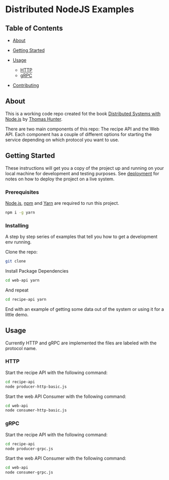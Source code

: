 # Distributed NodeJS Examples

## Table of Contents

- [About](#about)
- [Getting Started](#getting_started)
- [Usage](#usage)
    - [HTTP](#http)
    - [gRPC](#grpc)

- [Contributing](../CONTRIBUTING.md)

## About <a name = "about"></a>

This is a working code repo created fot the book [Distributed Systems with Node.js](https://g.co/kgs/qhR4kB) by [Thomas Hunter](https://twitter.com/tlhunter?lang=en).

There are two main components of this repo:
The recipe API and the Web API.
Each component has a couple of different options for starting the service depending on which protocol you want to use.


## Getting Started <a name = "getting_started"></a>

These instructions will get you a copy of the project up and running on your local machine for development and testing purposes. See [deployment](#deployment) for notes on how to deploy the project on a live system.

### Prerequisites
[Node.js](https://nodejs.org/en/), [npm](https://www.npmjs.com/) and [Yarn](https://yarnpkg.com/) are required to run this project.

```bash
npm i -g yarn
```

### Installing

A step by step series of examples that tell you how to get a development env running.

Clone the repo:
```bash
git clone
```


Install Package Dependencies
```bash
cd web-api yarn 
```

And repeat

```bash
cd recipe-api yarn
```

End with an example of getting some data out of the system or using it for a little demo.

## Usage <a name = "usage"></a>

Currently HTTP and gRPC are implemented the files are labeled with the protocol name.

### HTTP <a name = "http"></a>

Start the recipe API with the following command:
```bash
cd recipe-api
node producer-http-basic.js
```

Start the web API Consumer with the following command:
```bash
cd web-api
node consumer-http-basic.js
```

### gRPC <a name = "grpc"></a>

Start the recipe API with the following command:
```bash
cd recipe-api
node producer-grpc.js
```
Start the web API Consumer with the following command:
```bash
cd web-api
node consumer-grpc.js
```